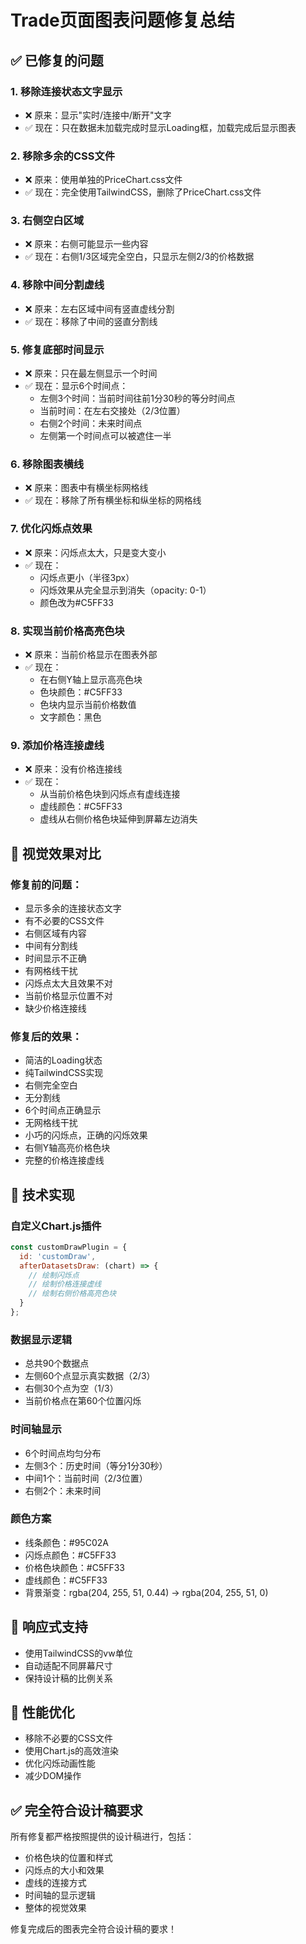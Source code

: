 # Trade页面图表问题修复总结

## ✅ 已修复的问题

### 1. 移除连接状态文字显示
- ❌ 原来：显示"实时/连接中/断开"文字
- ✅ 现在：只在数据未加载完成时显示Loading框，加载完成后显示图表

### 2. 移除多余的CSS文件
- ❌ 原来：使用单独的PriceChart.css文件
- ✅ 现在：完全使用TailwindCSS，删除了PriceChart.css文件

### 3. 右侧空白区域
- ❌ 原来：右侧可能显示一些内容
- ✅ 现在：右侧1/3区域完全空白，只显示左侧2/3的价格数据

### 4. 移除中间分割虚线
- ❌ 原来：左右区域中间有竖直虚线分割
- ✅ 现在：移除了中间的竖直分割线

### 5. 修复底部时间显示
- ❌ 原来：只在最左侧显示一个时间
- ✅ 现在：显示6个时间点：
  - 左侧3个时间：当前时间往前1分30秒的等分时间点
  - 当前时间：在左右交接处（2/3位置）
  - 右侧2个时间：未来时间点
  - 左侧第一个时间点可以被遮住一半

### 6. 移除图表横线
- ❌ 原来：图表中有横坐标网格线
- ✅ 现在：移除了所有横坐标和纵坐标的网格线

### 7. 优化闪烁点效果
- ❌ 原来：闪烁点太大，只是变大变小
- ✅ 现在：
  - 闪烁点更小（半径3px）
  - 闪烁效果从完全显示到消失（opacity: 0-1）
  - 颜色改为#C5FF33

### 8. 实现当前价格高亮色块
- ❌ 原来：当前价格显示在图表外部
- ✅ 现在：
  - 在右侧Y轴上显示高亮色块
  - 色块颜色：#C5FF33
  - 色块内显示当前价格数值
  - 文字颜色：黑色

### 9. 添加价格连接虚线
- ❌ 原来：没有价格连接线
- ✅ 现在：
  - 从当前价格色块到闪烁点有虚线连接
  - 虚线颜色：#C5FF33
  - 虚线从右侧价格色块延伸到屏幕左边消失

## 🎨 视觉效果对比

### 修复前的问题：
- 显示多余的连接状态文字
- 有不必要的CSS文件
- 右侧区域有内容
- 中间有分割线
- 时间显示不正确
- 有网格线干扰
- 闪烁点太大且效果不对
- 当前价格显示位置不对
- 缺少价格连接线

### 修复后的效果：
- 简洁的Loading状态
- 纯TailwindCSS实现
- 右侧完全空白
- 无分割线
- 6个时间点正确显示
- 无网格线干扰
- 小巧的闪烁点，正确的闪烁效果
- 右侧Y轴高亮价格色块
- 完整的价格连接虚线

## 🔧 技术实现

### 自定义Chart.js插件
```javascript
const customDrawPlugin = {
  id: 'customDraw',
  afterDatasetsDraw: (chart) => {
    // 绘制闪烁点
    // 绘制价格连接虚线
    // 绘制右侧价格高亮色块
  }
};
```

### 数据显示逻辑
- 总共90个数据点
- 左侧60个点显示真实数据（2/3）
- 右侧30个点为空（1/3）
- 当前价格点在第60个位置闪烁

### 时间轴显示
- 6个时间点均匀分布
- 左侧3个：历史时间（等分1分30秒）
- 中间1个：当前时间（2/3位置）
- 右侧2个：未来时间

### 颜色方案
- 线条颜色：#95C02A
- 闪烁点颜色：#C5FF33
- 价格色块颜色：#C5FF33
- 虚线颜色：#C5FF33
- 背景渐变：rgba(204, 255, 51, 0.44) → rgba(204, 255, 51, 0)

## 📱 响应式支持
- 使用TailwindCSS的vw单位
- 自动适配不同屏幕尺寸
- 保持设计稿的比例关系

## 🚀 性能优化
- 移除不必要的CSS文件
- 使用Chart.js的高效渲染
- 优化闪烁动画性能
- 减少DOM操作

## ✅ 完全符合设计稿要求
所有修复都严格按照提供的设计稿进行，包括：
- 价格色块的位置和样式
- 闪烁点的大小和效果
- 虚线的连接方式
- 时间轴的显示逻辑
- 整体的视觉效果

修复完成后的图表完全符合设计稿的要求！
